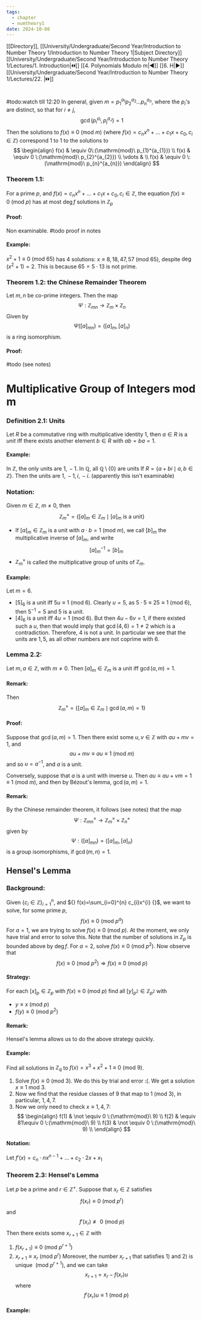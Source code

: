 ```yaml
---
tags:
  - chapter
  - numtheory1
date: 2024-10-08
---
```

[[Directory]], [[University/Undergraduate/Second Year/Introduction to Number Theory 1/Introduction to Number Theory 1|Subject Directory]]
[[University/Undergraduate/Second Year/Introduction to Number Theory 1/Lectures/1. Introduction|🞀🞀]] [[4. Polynomials Modulo m|◀]] [[6. H|▶]] [[University/Undergraduate/Second Year/Introduction to Number Theory 1/Lectures/22. |🞂🞂]]
# 
## 
### 
#todo:watch till 12:20
In general, given ${} m=p_{1}^{a_{1}} p_{2}^{a_{2}}\dots p_{n}^{a_{n}} {}$, where the ${} p_{i} {}$'s are distinct, so that for $i\neq j$, 
$$
\gcd(p_{i}^{a_{i}},\, p_{j}^{a_{J}})=1
$$
Then the solutions to ${} f(x)\equiv 0\:(\mathrm{mod}\  m)  {}$ (where ${} f(x)=c_{n}x^{n}+\dots +c_{1} x+c_{0},\, c_{i} \in \mathbb{Z} {}$) correspond 1 to 1 to the solutions to
$$
\begin{align}
f(x) & \equiv 0\:(\mathrm{mod}\  p_{1}^{a_{1}}) \\
f(x) & \equiv 0 \:(\mathrm{mod}\  p_{2}^{a_{2}})  \\
\vdots  &  \\
f(x) & \equiv 0 \:(\mathrm{mod}\  p_{n}^{a_{n}})  
\end{align}
$$
### Theorem 1.1:
For a prime $p {}$, and  ${} f(x)=c_{n}x^{n}+\dots +c_{1} x+c_{0},\, c_{i} \in \mathbb{Z}$, the equation ${} f(x)\equiv 0 \:(\mathrm{mod}\  p)  {}$ has at most ${} \deg f {}$ solutions in ${} \mathbb{Z}_{p} {}$
#### Proof:
Non examinable. #todo proof in notes
#### Example:
${} x^{2}+1 \equiv 0\:(\mathrm{mod}\  65)  {}$ has $4$ solutions: ${} x\equiv 8,\, 18,\, 47,\, 57 \:(\mathrm{mod}\  65)  {}$, despite ${} \deg (x^{2}+1)=2 {}$. This is because ${} 65=5\cdot 13 {}$ is not prime. 
### Theorem 1.2: the Chinese Remainder Theorem
Let ${} m,\, n {}$ be co-prime integers. Then the map 
$$
\Psi: \mathbb{Z}_{mn} \to{} \mathbb{Z}_{m} \times  \mathbb{Z}_{n}
$$
Given by 
$$
\Psi([a]_{mn})=([a]_{m},\, [a]_{n})
$$
is a ring isomorphism.
#### Proof:
#todo 
(see notes) 
# Multiplicative Group of Integers mod m
### Definition 2.1: Units
Let $R {}$ be a commutative ring with multiplicative identity ${} 1 {}$, then ${} a \in R {}$ is a *unit* iff there exists another element ${} b \in R {}$ with ${} ab=ba=1 {}$.
#### Example:
In $\mathbb{Z}$, the only units are ${} 1,\, -1 {}$.
In $\mathbb{Q} {}$, all $\mathbb{Q} \setminus \{  0\} {}$ are units
If ${} R=\{ a+bi \mid  a,\, b \in \mathbb{Z} \} {}$. Then the units are ${} 1,\, -1,\, i,\, -i {}$. (apparently this isn't examinable)
### Notation:
Given ${} m \in \mathbb{Z} {}$, $m\neq 0$, then
$$
\mathbb{Z}_{m}^{\times }=\{ [a]_{m} \in \mathbb{Z}_{m} \mid  [a]_{m} \text{ is a unit} \}
$$
- If ${} [a]_{m} \in \mathbb{Z}_{m} {}$ is a unit with ${} a \cdot b=1 \:(\mathrm{mod}\  m) {}$, we call ${} [b]_{m} {}$ the multiplicative inverse of ${} [a]_{m} {}$, and write
$$
[a]_{m} ^{-1}=[b]_{m}
$$
- ${} \mathbb{Z}_{m}^{\times } {}$ is called the multiplicative group of units of ${} \mathbb{Z}_{m}$. 
#### Example:
Let ${} m=6 {}$. 
- ${} [5]_{6} {}$ is a unit iff ${} 5u\equiv 1 \:(\mathrm{mod}\  6)  {}$. Clearly ${} u=5 {}$, as ${} 5\cdot 5\equiv 25\equiv 1 \:(\mathrm{mod}\  6)  {}$, then ${} 5^{-1}=5 {}$ and $5$ is a unit.
- ${} [4]_{6} {}$ is a unit iff ${} 4u=1 \:(\mathrm{mod}\  6)  {}$. But then ${} 4u-6v=1 {}$, if there existed such a $u$, then that would imply that ${} \gcd(4,\, 6)=1\neq 2 {}$ which is a contradiction. Therefore, $4$ is not a unit. 
In particular we see that the units are ${} 1,\, 5 {}$, as all other numbers are not coprime with $6$. 
### Lemma 2.2:
Let ${} m,\, a \in \mathbb{Z} {}$, with $m\neq 0$. Then ${} [a]_{m} \in \mathbb{Z}_{m} {}$ is a unit iff ${} \gcd(a,\, m)=1 {}$.
#### Remark:
Then 
$$
\mathbb{Z}_{m}^{\times }=\{ [a]_{m} \in \mathbb{Z}_{m} \mid \gcd(a,\, m)=1 \}
$$
#### Proof:
Suppose that ${} \gcd(a,\, m)=1 {}$. Then there exist some ${} u,\, v \in \mathbb{Z} {}$ with ${} au+mv=1 {}$, and
$$
au+mv\equiv au\equiv 1 \:(\mathrm{mod}\  m) 
$$
and so ${} u=a^{-1} {}$, and $a$ is a unit. 

Conversely, suppose that $a$ is a unit with inverse $u$. Then ${} au\equiv au+vm=1\equiv 1 \:(\mathrm{mod}\  m)  {}$, and then by Bézout's lemma, ${} \gcd(a,\, m)=1 {}$.
#### Remark:
By the Chinese remainder theorem, it follows (see notes) that the map
$$
\Psi : \mathbb{Z}_{mn}^{\times }\to{}\mathbb{Z}_{m}^{\times } \times  \mathbb{Z}_{n}^{\times }
$$
given by
$$
\Psi:([a]_{mn})=([a]_{m},\, [a]_{n})
$$
is a group isomorphisms, if ${} \gcd(m,\, n)=1 {}$. 
## Hensel's Lemma
### Background:
Given ${} \{ c_{i} \in \mathbb{Z} \}_{i=1}^{n} {}$, and ${} f(x)=\sum_{i=0}^{n} c_{i}x^{i} {}$, we want to solve, for some prime $p {}$,
$$
f(x)\equiv 0 \:(\mathrm{mod}\  p^{a}) 
$$
For ${} a=1 {}$, we are trying to solve ${} f(x)\equiv 0 \:(\mathrm{mod}\  p)  {}$. At the moment, we only have trial and error to solve this. Note that the number of solutions in ${} \mathbb{Z}_{p}$ is bounded above by ${} \deg f {}$. For ${} a=2 {}$, solve ${} f(x)\equiv 0\:(\mathrm{mod}\  p^{2})  {}$. Now observe that 
$$
f(x)\equiv 0 \:(\mathrm{mod}\  p^{2}) \Rightarrow f(x)\equiv 0 \:(\mathrm{mod}\  p) 
$$

#### Strategy:
For each ${} [x]_{p} \in \mathbb{Z}_{p} {}$ with ${} f(x)\equiv 0 \:(\mathrm{mod}\  p)  {}$ find all ${} [y]_{p^{2}} \in \mathbb{Z}_{p^{2}} {}$ with
- ${} y\equiv x \:(\mathrm{mod}\  p)  {}$
- ${} f(y)\equiv 0 \:(\mathrm{mod}\  p^{2})  {}$
#### Remark:
Hensel's lemma allows us to do the above strategy quickly. 
#### Example:
Find all solutions in ${} \mathbb{Z}_{q} {}$ to ${} f(x)=x^{3}+x^{2}+1\equiv 0 \:(\mathrm{mod}\  9)  {}$. 
1. Solve ${} f(x)\equiv 0 \:(\mathrm{mod}\  3)  {}$. We do this by trial and error :(. We get a solution ${} x\equiv 1 {}$ mod $3$. 
2. Now we find that the residue classes of $9$ that map to ${} 1 \:(\mathrm{mod}\  3)  {}$, in particular, ${} 1,\, 4,\, 7 {}$. 
3. Now we only need to check ${} x\equiv 1,\, 4,\, 7 {}$:
$$
\begin{align}
f(1) & \not  \equiv 0 \:(\mathrm{mod}\  9)  \\
f(2) & \equiv 81\equiv 0 \:(\mathrm{mod}\  9)   \\
f(3) & \not \equiv 0 \:(\mathrm{mod}\  9)  \\
\end{align}
$$
#### Notation:
Let ${} f'(x)=c_{n} \cdot n x^{n-1}+\dots+c_{2} \cdot 2x+x_{1} {}$
### Theorem 2.3: Hensel's Lemma
Let $p$ be a prime and ${} r \in \mathbb{Z}^{+} {}$. Suppose that ${} x_{r} \in \mathbb{Z} {}$ satisfies
$$
f(x_{r})\equiv 0 \:(\mathrm{mod}\  p^{r}) 
$$
and 
$$
f'(x_{r}) \not\equiv0 \:(\mathrm{mod}\  p) 
$$
Then there exists some ${} x_{r+1} \in \mathbb{Z} {}$ with 
1) ${} f(x_{r+1})\equiv 0 \:(\mathrm{mod}\  p^{r+1})  {}$
2) ${} x_{r+1}\equiv x_{r} \:(\mathrm{mod}\  p^{r})  {}$
Moreover, the number ${} x_{r+1} {}$ that satisfies 1) and 2) is unique ${} \:(\mathrm{mod}\  p^{r+1})  {}$, and we can take
$$
x_{r+1}=x_{r}-f(x_{r})u
$$
where
$$
f'(x_{r})u\equiv 1\:(\mathrm{mod}\  p) 
$$
#### Example: